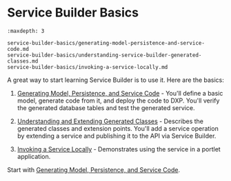 # Service Builder Basics

```{toctree}
:maxdepth: 3

service-builder-basics/generating-model-persistence-and-service-code.md
service-builder-basics/understanding-service-builder-generated-classes.md
service-builder-basics/invoking-a-service-locally.md
```

A great way to start learning Service Builder is to use it. Here are the basics:

1. [Generating Model, Persistence, and Service Code](./service-builder-basics/generating-model-persistence-and-service-code.md) - You'll define a basic model, generate code from it, and deploy the code to DXP. You'll verify the generated database tables and test the generated service.

1. [Understanding and Extending Generated Classes](./service-builder-basics/understanding-service-builder-generated-classes.md) - Describes the generated classes and extension points. You'll add a service operation by extending a service and publishing it to the API via Service Builder.

1. [Invoking a Service Locally](./service-builder-basics/invoking-a-service-locally.md) - Demonstrates using the service in a portlet application.

Start with [Generating Model, Persistence, and Service Code](./service-builder-basics/generating-model-persistence-and-service-code.md).